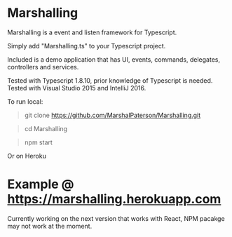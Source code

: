 # Marshalling
Marshalling is a event and listen framework for Typescript.

Simply add "Marshalling.ts" to your Typescript project.

Included is a demo application that has UI, events, commands, delegates, controllers and services.

Tested with Typescript 1.8.10, prior knowledge of Typescript is needed. Tested with Visual Studio 2015 and IntelliJ 2016.

To run local:

> git clone https://github.com/MarshalPaterson/Marshalling.git

> cd Marshalling

> npm start

Or on Heroku

# Example @ https://marshalling.herokuapp.com

Currently working on the next version that works with React, NPM pacakge may not work at the moment.
